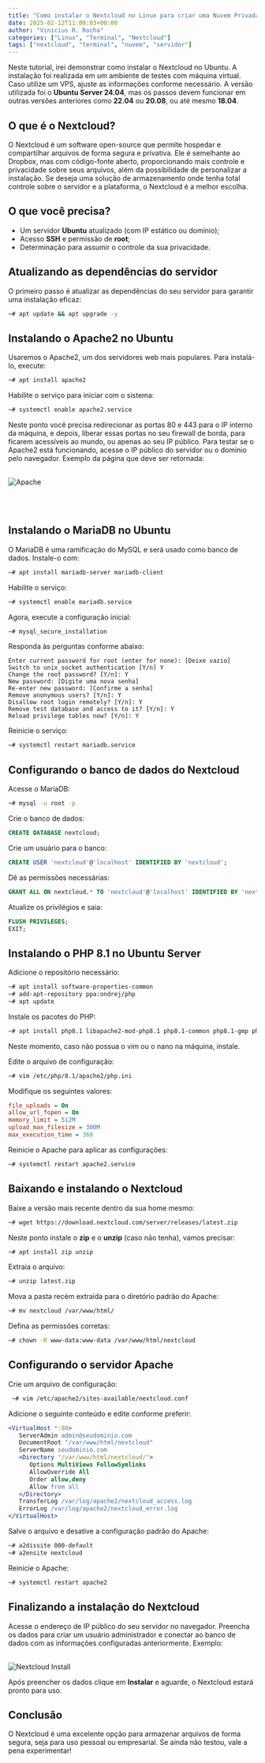 ```yaml
---
title: "Como instalar o Nextcloud no Linux para criar uma Nuvem Privada!"
date: 2025-02-12T11:00:03+00:00
author: "Vinicius R. Rocha"
categories: ["Linux", "Terminal", "Nextcloud"]
tags: ["nextcloud", "terminal", "nuvem", "servidor"]
---
```


Neste tutorial, irei demonstrar como instalar o Nextcloud no Ubuntu. A instalação foi realizada em um ambiente de testes com máquina virtual. Caso utilize um VPS, ajuste as informações conforme necessário.
A versão utilizada foi o **Ubuntu Server 24.04**, mas os passos devem funcionar em outras versões anteriores como **22.04** ou **20.08**, ou até mesmo **18.04**.

## O que é o Nextcloud?

O Nextcloud é um software open-source que permite hospedar e compartilhar arquivos de forma segura e privativa. Ele é semelhante ao Dropbox, mas com código-fonte aberto, proporcionando mais controle e privacidade sobre seus arquivos, além da possibilidade de personalizar a instalação.
Se deseja uma solução de armazenamento onde tenha total controle sobre o servidor e a plataforma, o Nextcloud é a melhor escolha.

## O que você precisa?

- Um servidor **Ubuntu** atualizado (com IP estático ou domínio);
- Acesso **SSH** e permissão de **root**;
- Determinação para assumir o controle da sua privacidade.

## Atualizando as dependências do servidor

O primeiro passo é atualizar as dependências do seu servidor para garantir uma instalação eficaz:

```bash
~# apt update && apt upgrade -y
```

## Instalando o Apache2 no Ubuntu

Usaremos o Apache2, um dos servidores web mais populares. Para instalá-lo, execute:

```bash
~# apt install apache2
```

Habilite o serviço para iniciar com o sistema:

```bash
~# systemctl enable apache2.service
```

Neste ponto você precisa redirecionar as portas 80 e 443 para o IP interno da máquina, e depois, liberar essas portas no seu firewall de borda, para ficarem acessíveis ao mundo, ou apenas ao seu IP público.
Para testar se o Apache2 está funcionando, acesse o IP público do servidor ou o domínio pelo navegador. Exemplo da página que deve ser retornada:<br><br>

![Apache](/images/apache2.png)

<br><br>
## Instalando o MariaDB no Ubuntu

O MariaDB é uma ramificação do MySQL e será usado como banco de dados. Instale-o com:

```bash
~# apt install mariadb-server mariadb-client
```

Habilite o serviço:

```bash
~# systemctl enable mariadb.service
```

Agora, execute a configuração inicial:

```bash
~# mysql_secure_installation
```

Responda às perguntas conforme abaixo:

```plaintext
Enter current password for root (enter for none): [Deixe vazio]
Switch to unix_socket authentication [Y/n] Y
Change the root password? [Y/n]: Y
New password: [Digite uma nova senha]
Re-enter new password: [Confirme a senha]
Remove anonymous users? [Y/n]: Y
Disallow root login remotely? [Y/n]: Y
Remove test database and access to it? [Y/n]: Y
Reload privilege tables now? [Y/n]: Y
```

Reinicie o serviço:

```bash
~# systemctl restart mariadb.service
```

## Configurando o banco de dados do Nextcloud

Acesse o MariaDB:

```bash
~# mysql -u root -p
```

Crie o banco de dados:

```sql
CREATE DATABASE nextcloud;
```

Crie um usuário para o banco:

```sql
CREATE USER 'nextcloud'@'localhost' IDENTIFIED BY 'nextcloud';
```

Dê as permissões necessárias:

```sql
GRANT ALL ON nextcloud.* TO 'nextcloud'@'localhost' IDENTIFIED BY 'nextcloud' WITH GRANT OPTION;
```

Atualize os privilégios e saia:

```sql
FLUSH PRIVILEGES;
EXIT;
```

## Instalando o PHP 8.1 no Ubuntu Server

Adicione o repositório necessário:

```bash
~# apt install software-properties-common
~# add-apt-repository ppa:ondrej/php
~# apt update
```

Instale os pacotes do PHP:

```bash
~# apt install php8.1 libapache2-mod-php8.1 php8.1-common php8.1-gmp php8.1-curl php8.1-intl php8.1-mbstring php8.1-xmlrpc php8.1-mysql php8.1-gd php8.1-xml php8.1-cli php8.1-zip
```

Neste momento, caso não possua o vim ou o nano na máquina, instale.

Edite o arquivo de configuração:

```bash
~# vim /etc/php/8.1/apache2/php.ini
```

Modifique os seguintes valores:

```ini
file_uploads = On
allow_url_fopen = On
memory_limit = 512M
upload_max_filesize = 300M
max_execution_time = 360
```

Reinicie o Apache para aplicar as configurações:

```bash
~# systemctl restart apache2.service
```

## Baixando e instalando o Nextcloud

Baixe a versão mais recente dentro da sua home mesmo:

```bash
~# wget https://download.nextcloud.com/server/releases/latest.zip
```

Neste ponto instale o **zip** e o **unzip** (caso não tenha), vamos precisar:

```bash
~# apt install zip unzip
```

Extraia o arquivo:

```bash
~# unzip latest.zip
```

Mova a pasta recém extraída para o diretório padrão do Apache:

```bash
~# mv nextcloud /var/www/html/
```

Defina as permissões corretas:

```bash
~# chown -R www-data:www-data /var/www/html/nextcloud
```

## Configurando o servidor Apache

Crie um arquivo de configuração:

```bash
 ~# vim /etc/apache2/sites-available/nextcloud.conf
```

Adicione o seguinte conteúdo e edite conforme preferir:

```apache
<VirtualHost *:80>
   ServerAdmin admin@seudominio.com
   DocumentRoot "/var/www/html/nextcloud"
   ServerName seudominio.com
   <Directory "/var/www/html/nextcloud/">
      Options MultiViews FollowSymlinks
      AllowOverride All
      Order allow,deny
      Allow from all
   </Directory>
   TransferLog /var/log/apache2/nextcloud_access.log
   ErrorLog /var/log/apache2/nextcloud_error.log
</VirtualHost>
```

Salve o arquivo e desative a configuração padrão do Apache:

```bash
~# a2dissite 000-default
~# a2ensite nextcloud
```

Reinicie o Apache:

```bash
~# systemctl restart apache2
```

## Finalizando a instalação do Nextcloud

Acesse o endereço de IP público do seu servidor no navegador. Preencha os dados para criar um usuário administrador e conectar ao banco de dados com as informações configuradas anteriormente. Exemplo:<br><br>

![Nextcloud Install](https://github.com/vinicius2-coder/linx/blob/main/static/images/nextcloud_install.png)

Após preencher os dados clique em **Instalar** e aguarde, o Nextcloud estará pronto para uso.

## Conclusão

O Nextcloud é uma excelente opção para armazenar arquivos de forma segura, seja para uso pessoal ou empresarial. Se ainda não testou, vale a pena experimentar!
